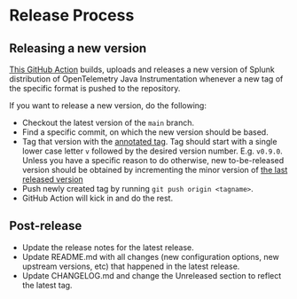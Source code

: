 # Release Process

## Releasing a new version

[This GitHub Action](.github/workflows/release.yaml) builds, uploads and releases a new version of
Splunk distribution of OpenTelemetry Java Instrumentation
whenever a new tag of the specific format is pushed to the repository.

If you want to release a new version, do the following:

* Checkout the latest version of the `main` branch.
* Find a specific commit, on which the new version should be based.
* Tag that version with the [annotated tag](https://git-scm.com/book/en/v2/Git-Basics-Tagging).
Tag should start with a single lower case letter `v` followed by the desired version number.
E.g. `v0.9.0`.
Unless you have a specific reason to do otherwise, new to-be-released version should be obtained
by incrementing the minor version of [the last released version](https://github.com/signalfx/splunk-otel-java/releases)
* Push newly created tag by running `git push origin <tagname>`.
* GitHub Action will kick in and do the rest.

## Post-release

* Update the release notes for the latest release.
* Update README.md with all changes (new configuration options, new upstream versions, etc)
that happened in the latest release.
* Update CHANGELOG.md and change the Unreleased section to reflect the latest tag.
